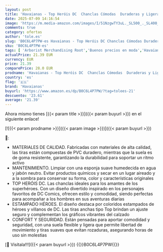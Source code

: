 ```yaml
---
layout: post
title: 'Havaianas - Top Heróis DC  Chanclas Cómodas  Duraderas y Ligeras  Suela con Superhéroes de DC  Adultos Unisex'
date: 2025-07-09 14:16:54
image: 'https://m.media-amazon.com/images/I/51NzgwTY3uL._SL500_._SL400_.jpg'
comments: true
category: ofertas
author: 'tole.es'
slug: 'B0C6L4P7PW-es Havaianas - Top Heróis DC Chanclas Cómodas Duraderas y...'
sku: 'B0C6L4P7PW-es'
tags: [ 'Arborist Merchandising Root','Buenos precios en moda','Havaianas','Moda','Moda Hombre','Sandalias de dedo para hombre','Selecciones de moda que son tendencia esta semana','Self Service','Shoes','Special Features Stores','Top Brands Fashion Selection','Top brands','Zapatos para hombre','c8538d25-3af9-48d3-aeff-5f3ce5572a36_0','c8538d25-3af9-48d3-aeff-5f3ce5572a36_2101','c8538d25-3af9-48d3-aeff-5f3ce5572a36_3301','c8538d25-3af9-48d3-aeff-5f3ce5572a36_3901','c8538d25-3af9-48d3-aeff-5f3ce5572a36_5001','c8538d25-3af9-48d3-aeff-5f3ce5572a36_7601','c8538d25-3af9-48d3-aeff-5f3ce5572a36_9001','chanclas','havaianas','top brands_shoes','🇪🇸', ]
actualPrice: 21.39 EUR
currency: EUR
price: 21.39
comparePrice: 28.0 EUR
prodname: 'Havaianas - Top Heróis DC  Chanclas Cómodas  Duraderas y Ligeras  Suela con Superhéroes de DC  Adultos Unisex'
country: 'es'
flag: '🇪🇸'
brand: 'Havaianas'
buyurl: 'https://www.amazon.es/dp/B0C6L4P7PW/?tag=tolees-21'
descuento: '23.61'
average: '21.39'
---
```


Ahora mismo tienes [{{< param title >}}]({{< param buyurl >}}) en el siguiente enlace!

[![{{< param prodname >}}]({{< param image >}})]({{< param buyurl >}})

🔎:

- MATERIALES DE CALIDAD. Fabricadas con materiales de alta calidad, las tiras están compuestas de PVC duradero, mientras que la suela es de goma resistente, garantizando la durabilidad para soportar un ritmo activo
- MANTENIMIENTO. Limpiar con una esponja suave humedecida en agua y jabón neutro. Evitar productos químicos y secar en un lugar aireado y a la sombra para conservar su forma, color y características originales
- TOP HERÓIS DC. Las chanclas ideales para los amantes de los superhéroes. Con un diseño divertido inspirado en los personajes favoritos de DC Comics, ofrecen estilo y comodidad, siendo perfectas para acompañar a los hombres en sus aventuras diarias
- ESTAMPADO HÉROES. El diseño destaca por coloridos estampados de héroes y villanos de DC. Las tiras anchas tipo Top brindan un ajuste seguro y complementan los gráficos vibrantes del calzado
- CONFORT Y SEGURIDAD. Están pensadas para aportar comodidad y seguridad, con una suela flexible y ligera que permite libertad de movimiento y tiras suaves que evitan rozaduras, asegurando horas de uso sin molestias

[🛒 Visítala!!!]({{< param buyurl >}})
{{<world>}}B0C6L4P7PW{{</world>}}
